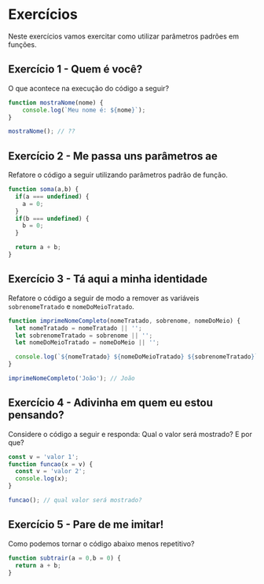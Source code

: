 # Exercícios

Neste exercícios vamos exercitar como utilizar parâmetros padrões em funções.

## Exercício 1 - Quem é você?
O que acontece na execução do código a seguir?

``` javascript
function mostraNome(nome) {
    console.log(`Meu nome é: ${nome}`);
}

mostraNome(); // ??
```

## Exercício 2 - Me passa uns parâmetros ae
Refatore o código a seguir utilizando parâmetros padrão de função.

``` javascript
function soma(a,b) {
  if(a === undefined) {
    a = 0;
  }
  if(b === undefined) {
    b = 0;
  }

  return a + b;
}
```

## Exercício 3 - Tá aqui a minha identidade
Refatore o código a seguir de modo a remover as variáveis `sobrenomeTratado` e `nomeDoMeioTratado`.

``` javascript
function imprimeNomeCompleto(nomeTratado, sobrenome, nomeDoMeio) {
  let nomeTratado = nomeTratado || '';
  let sobrenomeTratado = sobrenome || '';
  let nomeDoMeioTratado = nomeDoMeio || '';

  console.log(`${nomeTratado} ${nomeDoMeioTratado} ${sobrenomeTratado}`);
}

imprimeNomeCompleto('João'); // João
```

## Exercício 4 - Adivinha em quem eu estou pensando?
Considere o código a seguir e responda: Qual o valor será mostrado? E por que?

``` javascript
const v = 'valor 1';
function funcao(x = v) {
  const v = 'valor 2';
  console.log(x);
}

funcao(); // qual valor será mostrado?
```

## Exercício 5 - Pare de me imitar!
Como podemos tornar o código abaixo menos repetitivo?

``` javascript
function subtrair(a = 0,b = 0) {
  return a + b;
}
```